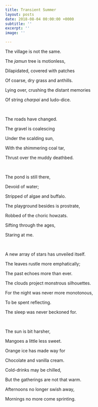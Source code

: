 ```yaml
---
title: Transient Summer
layout: posts
date: 2018-08-04 00:00:00 +0000
subtitle: ''
excerpt: ''
image: ''

---
```

The village is not the same.

The _jamun_ tree is motionless,

Dilapidated, covered with patches 

Of coarse, dry grass and anthills.

Lying over, crushing the distant memories

Of string _charpai_ and ludo-dice.

 

The roads have changed.

The gravel is coalescing 

Under the scalding sun,

With the shimmering coal tar,

Thrust over the muddy deathbed.

 

The pond is still there,

Devoid of water;

Stripped of algae and buffalo.

The playground besides is prostrate,

Robbed of the choric howzats.

Sifting through the ages,

Staring at me.

 

A new array of stars has unveiled itself.

The leaves rustle more emphatically;

The past echoes more than ever.

The clouds project monstrous silhouettes.

For the night was never more monotonous,

To be spent reflecting.

The sleep was never beckoned for.

 

The sun is bit harsher,

Mangoes a little less sweet.

Orange ice has made way for

Chocolate and vanilla cream.

Cold-drinks may be chilled,

But the gatherings are not that warm.

Afternoons no longer swish away,

Mornings no more come sprinting.
